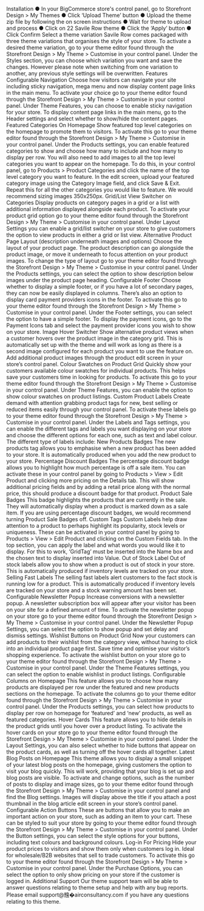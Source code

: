 Installation
● In your BigCommerce store's control panel, go to Storefront Design > My Themes
● Click ‘Upload Theme’ button
● Upload the theme zip file by following the on screen instructions
● Wait for theme to upload and process
● Click on 22 Savile Row theme
● Click the ‘Apply’ button
● Click Confirm
Select a theme variation
Savile Row comes packaged with three theme variations that organises the style of your store.
To activate a desired theme variation, go to your theme editor found through the Storefront Design >
My Theme > Customise in your control panel. Under the Styles section, you can choose which
variation you want and save the changes. However please note when switching from one variation to
another, any previous style settings will be overwritten.
Features
Configurable Navigation
Choose how visitors can navigate your site including sticky navigation, mega menu and now display
content page links in the main menu.
To activate your choice go to your theme editor found through the Storefront Design > My Theme >
Customise in your control panel. Under Theme Features, you can choose to enable sticky navigation
for your store. To display content page links in the main menu, go to the Header settings and select
whether to show/hide the content pages.
Featured Categories On Homepage
Show featured top level categories on the homepage to promote them to visitors.
To activate this go to your theme editor found through the Storefront Design > My Theme > Customise
in your control panel. Under the Products settings, you can enable featured categories to show and
choose how many to include and how many to display per row.
You will also need to add images to all the top level categories you want to appear on the homepage.
To do this, in your control panel, go to Products > Product Categories and click the name of the top
level category you want to feature. In the edit screen, upload your featured category image using the
Category Image field, and click Save & Exit. Repeat this for all the other categories you would like to
feature. We would recommend sizing images 350x250px.
Grid/List View Switcher on Categories
Display products on category pages in a grid or a list with additional information displayed alongside
each product.
To activate your product grid option go to your theme editor found through the Storefront Design > My
Theme > Customise in your control panel. Under Layout Settings you can enable a grid/list switcher
on your store to give customers the option to view products in either a grid or list view.
Alternative Product Page Layout
(description underneath images and options)
Choose the layout of your product page. The product description can go alongside the product image,
or move it underneath to focus attention on your product images.
To change the type of layout go to your theme editor found through the Storefront Design > My
Theme > Customise in your control panel. Under the Products settings, you can select the option to
show description below images under the product page heading.
Configurable Footer
Choose whether to display a simple footer, or if you have a lot of secondary pages, they can now be
easily displayed in columns. There’s also an option to display card payment providers icons in the
footer.
To activate this go to your theme editor found through the Storefront Design > My Theme > Customise
in your control panel. Under the Footer settings, you can select the option to have a simple footer. To
display the payment icons, go to the Payment Icons tab and select the payment provider icons you
wish to show on your store.
Image Hover Switcher
Show alternative product views when a customer hovers over the product image in the category grid.
This is automatically set up with the theme and will work as long as there is a second image configured
for each product you want to use the feature on. Add additional product images through the product
edit screen in your store’s control panel.
Colour Swatches on Product Grid
Quickly show your customers available colour swatches for individual products. This helps save your
customers time in looking for products.
To activate this go to your theme editor found through the Storefront Design > My Theme > Customise
in your control panel. Under Theme Features, you can enable the option to show colour swatches on
product listings.
Custom Product Labels
Create demand with attention grabbing product tags for new, best selling or reduced items easily
through your control panel.
To activate these labels go to your theme editor found through the Storefront Design > My Theme >
Customise in your control panel. Under the Labels and Tags settings, you can enable the different tags
and labels you want displaying on your store and choose the different options for each one, such as
text and label colour.
The different type of labels include:
New Products Badges
The new products tag allows you to emphasise when a new product has been added to your store. It is
automatically produced when you add the new product to your store.
Percentage Discount Badges
The percentage discount badge allows you to highlight how much percentage is off a sale item. You
can activate these in your control panel by going to Products > View > Edit Product and clicking more
pricing on the Details tab. This will show additional pricing fields and by adding a retail price along with
the normal price, this should produce a discount badge for that product.
Product Sale Badges
This badge highlights the products that are currently in the sale. They will automatically display when a
product is marked down as a sale item. If you are using percentage discount badges, we would
recommend turning Product Sale Badges off.
Custom Tags
Custom Labels help draw attention to a product to perhaps highlight its popularity, stock levels or
uniqueness. These can be activated in your control panel by going to Products > View > Edit Product
and clicking on the Custom Fields tab. In the top section, you can apply the label and what words you
would like it to display. For this to work, ‘GridTag’ must be inserted into the Name box and the chosen
text to display inserted into Value.
Out of Stock Label
Out of stock labels allow you to show when a product is out of stock in your store. This is automatically
produced if inventory levels are tracked on your store.
Selling Fast Labels
The selling fast labels alert customers to the fact stock is running low for a product. This is automatically
produced if inventory levels are tracked on your store and a stock warning amount has been set.
Configurable Newsletter Popup
Increase conversions with a newsletter popup. A newsletter subscription box will appear after your
visitor has been on your site for a defined amount of time.
To activate the newsletter popup on your store go to your theme editor found through the Storefront
Design > My Theme > Customise in your control panel. Under the Newsletter Popup Settings, you can
select the option to show popup and set delay and dismiss settings.
Wishlist Buttons on Product Grid
Now your customers can add products to their wishlist from the category view, without having to click
into an individual product page first. Save time and optimise your visitor’s shopping experience.
To activate the wishlist button on your store go to your theme editor found through the Storefront
Design > My Theme > Customise in your control panel. Under the Theme Features settings, you can
select the option to enable wishlist in product listings.
Configurable Columns on Homepage
This feature allows you to choose how many products are displayed per row under the featured and
new products sections on the homepage.
To activate the columns go to your theme editor found through the Storefront Design > My Theme >
Customise in your control panel. Under the Products settings, you can select how products to display
per row on homepage for ‘featured’ and ‘new’ products, as well as featured categories.
Hover Cards
This feature allows you to hide details in the product grids until you hover over a product listing. To
activate the hover cards on your store go to your theme editor found through the Storefront Design >
My Theme > Customise in your control panel. Under the Layout Settings, you can also select whether
to hide buttons that appear on the product cards, as well as turning off the hover cards all together.
Latest Blog Posts on Homepage
This theme allows you to display a small snippet of your latest blog posts on the homepage, giving
customers the option to visit your blog quickly.
This will work, providing that your blog is set up and blog posts are visible. To activate and change
options, such as the number of posts to display and image sizes, go to your theme editor found
through the Storefront Design > My Theme > Customise in your control panel and find the Blog
settings.
Images will display above the title if you attach a post thumbnail in the blog article edit screen in your
store’s control panel.
Configurable Action Buttons
These are buttons that allow you to make an important action on your store, such as adding an item to
your cart.
These can be styled to suit your store by going to your theme editor found through the Storefront
Design > My Theme > Customise in your control panel. Under the Button settings, you can select the
style options for your buttons, including text colours and background colours.
Log-in For Pricing
Hide your product prices to visitors and show them only when customers log in. Ideal for
wholesale/B2B websites that sell to trade customers.
To activate this go to your theme editor found through the Storefront Design > My Theme > Customise
in your control panel. Under the Purchase Options, you can select the option to only show pricing on
your store if the customer is logged in.
Additional Support
Our theme support team will be able to answer questions relating to theme setup and help with any
bug reports. Please email support@韑�airconsultancy.com if you have any questions relating to this
theme.